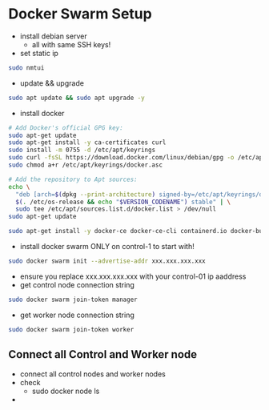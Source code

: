 # Docker Swarm Setup

- install debian server
  - all with same SSH keys!
- set static ip
```BASH
sudo nmtui
```
- update && upgrade
```BASH
sudo apt update && sudo apt upgrade -y
```
- install docker
```BASH
# Add Docker's official GPG key:
sudo apt-get update
sudo apt-get install -y ca-certificates curl
sudo install -m 0755 -d /etc/apt/keyrings
sudo curl -fsSL https://download.docker.com/linux/debian/gpg -o /etc/apt/keyrings/docker.asc
sudo chmod a+r /etc/apt/keyrings/docker.asc

# Add the repository to Apt sources:
echo \
  "deb [arch=$(dpkg --print-architecture) signed-by=/etc/apt/keyrings/docker.asc] https://download.docker.com/linux/debian \
  $(. /etc/os-release && echo "$VERSION_CODENAME") stable" | \
  sudo tee /etc/apt/sources.list.d/docker.list > /dev/null
sudo apt-get update

sudo apt-get install -y docker-ce docker-ce-cli containerd.io docker-buildx-plugin docker-compose-plugin
```
- install docker swarm ONLY on control-1 to start with!
```BASH
sudo docker swarm init --advertise-addr xxx.xxx.xxx.xxx
```
  - ensure you replace xxx.xxx.xxx.xxx with your control-01 ip aaddress
- get control node connection string
```BASH
sudo docker swarm join-token manager
```
- get worker node connection string
```BASH
sudo docker swarm join-token worker
```

## Connect all Control and Worker node
- connect all control nodes and worker nodes
- check
  - sudo docker node ls
- 
